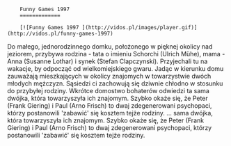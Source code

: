 
        Funny Games 1997 
        =============
        
        [![Funny Games 1997 ](http://vidos.pl/images/player.gif)](http://vidos.pl/funny-games-1997)
        
        
 Do małego, jednorodzinnego domku, położonego w pięknej okolicy nad jeziorem, przybywa rodzina - tata o imieniu Schorchi (Ulrich Mühe), mama - Anna (Susanne Lothar) i synek (Stefan Clapczynski). Przyjechali tu na wakacje, by odpocząć od wielkomiejskiego gwaru. Jadąc w kierunku domu zauważają mieszkających w okolicy znajomych w towarzystwie dwóch młodych mężczyzn. Sąsiedzi ci zachowują się dziwnie chłodno w stosunku do przybyłej rodziny. Wkrótce domostwo bohaterów odwiedzi ta sama dwójka, która towarzyszyła ich znajomym. Szybko okaże się, że Peter (Frank Giering) i Paul (Arno Frisch) to dwaj zdegenerowani psychopaci, którzy postanowili 'zabawić' się kosztem tejże rodziny.  ... sama dwójka, która towarzyszyła ich znajomym. Szybko okaże się, że Peter (Frank Giering) i Paul (Arno Frisch) to dwaj zdegenerowani psychopaci, którzy postanowili 'zabawić' się kosztem tejże rodziny.
    